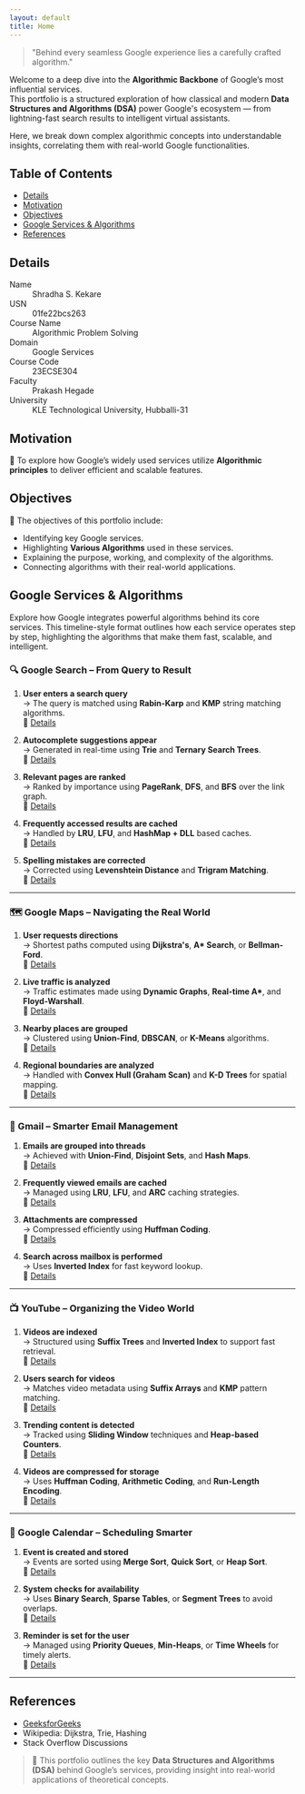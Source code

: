 ```yaml
---
layout: default
title: Home
---
```


> "Behind every seamless Google experience lies a carefully crafted algorithm."

Welcome to a deep dive into the **Algorithmic Backbone** of Google’s most influential services.  
This portfolio is a structured exploration of how classical and modern **Data Structures and Algorithms (DSA)** power Google's ecosystem — from lightning-fast search results to intelligent virtual assistants.

Here, we break down complex algorithmic concepts into understandable insights, correlating them with real-world Google functionalities.

## Table of Contents
- [Details](#details)
- [Motivation](#motivation)
- [Objectives](#objectives)
- [Google Services & Algorithms](#google-services--algorithms)
- [References](#references)

## Details

<dl>
  <dt>Name</dt>
  <dd>Shradha S. Kekare</dd>

  <dt>USN</dt>
  <dd>01fe22bcs263</dd>

  <dt>Course Name</dt>
  <dd>Algorithmic Problem Solving</dd>

  <dt>Domain</dt>
  <dd>Google Services</dd>

  <dt>Course Code</dt>
  <dd>23ECSE304</dd>

  <dt>Faculty</dt>
  <dd>Prakash Hegade</dd>

  <dt>University</dt>
  <dd>KLE Technological University, Hubballi-31</dd>
  
</dl>



## Motivation

🚀 To explore how Google’s widely used services utilize **Algorithmic principles** to deliver efficient and scalable features.

## Objectives

📌 The objectives of this portfolio include:

- Identifying key Google services.
- Highlighting **Various Algorithms** used in these services.
- Explaining the purpose, working, and complexity of the algorithms.
- Connecting algorithms with their real-world applications.



## Google Services & Algorithms

Explore how Google integrates powerful algorithms behind its core services. This timeline-style format outlines how each service operates step by step, highlighting the algorithms that make them fast, scalable, and intelligent.


### 🔍 Google Search – From Query to Result

1. **User enters a search query**  
   → The query is matched using **Rabin-Karp** and **KMP** string matching algorithms.  
   📄 [Details](1.html)

2. **Autocomplete suggestions appear**  
   → Generated in real-time using **Trie** and **Ternary Search Trees**.  
   📄 [Details](2.html)

3. **Relevant pages are ranked**  
   → Ranked by importance using **PageRank**, **DFS**, and **BFS** over the link graph.  
   📄 [Details](3.html)

4. **Frequently accessed results are cached**  
   → Handled by **LRU**, **LFU**, and **HashMap + DLL** based caches.  
   📄 [Details](4.html)

5. **Spelling mistakes are corrected**  
   → Corrected using **Levenshtein Distance** and **Trigram Matching**.  
   📄 [Details](5.html)

---

### 🗺️ Google Maps – Navigating the Real World

1. **User requests directions**  
   → Shortest paths computed using **Dijkstra's**, **A\* Search**, or **Bellman-Ford**.  
   📄 [Details](6.html)

2. **Live traffic is analyzed**  
   → Traffic estimates made using **Dynamic Graphs**, **Real-time A\***, and **Floyd-Warshall**.  
   📄 [Details](7.html)

3. **Nearby places are grouped**  
   → Clustered using **Union-Find**, **DBSCAN**, or **K-Means** algorithms.  
   📄 [Details](8.html)

4. **Regional boundaries are analyzed**  
   → Handled with **Convex Hull (Graham Scan)** and **K-D Trees** for spatial mapping.  
   📄 [Details](9.html)

---

### 📧 Gmail – Smarter Email Management

1. **Emails are grouped into threads**  
   → Achieved with **Union-Find**, **Disjoint Sets**, and **Hash Maps**.  
   📄 [Details](10.html)

2. **Frequently viewed emails are cached**  
   → Managed using **LRU**, **LFU**, and **ARC** caching strategies.  
   📄 [Details](11.html)

3. **Attachments are compressed**  
   → Compressed efficiently using **Huffman Coding**.  
   📄 [Details](12.html)

4. **Search across mailbox is performed**  
   → Uses **Inverted Index** for fast keyword lookup.  
   📄 [Details](13.html)

---

### 📺 YouTube – Organizing the Video World

1. **Videos are indexed**  
   → Structured using **Suffix Trees** and **Inverted Index** to support fast retrieval.  
   📄 [Details](14.html)

2. **Users search for videos**  
   → Matches video metadata using **Suffix Arrays** and **KMP** pattern matching.  
   📄 [Details](15.html)

3. **Trending content is detected**  
   → Tracked using **Sliding Window** techniques and **Heap-based Counters**.  
   📄 [Details](16.html)

4. **Videos are compressed for storage**  
   → Uses **Huffman Coding**, **Arithmetic Coding**, and **Run-Length Encoding**.  
   📄 [Details](17.html)

---

### 📆 Google Calendar – Scheduling Smarter

1. **Event is created and stored**  
   → Events are sorted using **Merge Sort**, **Quick Sort**, or **Heap Sort**.  
   📄 [Details](18.html)

2. **System checks for availability**  
   → Uses **Binary Search**, **Sparse Tables**, or **Segment Trees** to avoid overlaps.  
   📄 [Details](19.html)

3. **Reminder is set for the user**  
   → Managed using **Priority Queues**, **Min-Heaps**, or **Time Wheels** for timely alerts.  
   📄 [Details](20.html)

---

## References

- [GeeksforGeeks](https://www.geeksforgeeks.org/)  
- Wikipedia: Dijkstra, Trie, Hashing  
- Stack Overflow Discussions

> 📌 This  portfolio outlines the key **Data Structures and Algorithms (DSA)** behind Google’s services, providing insight into real-world applications of theoretical concepts.

